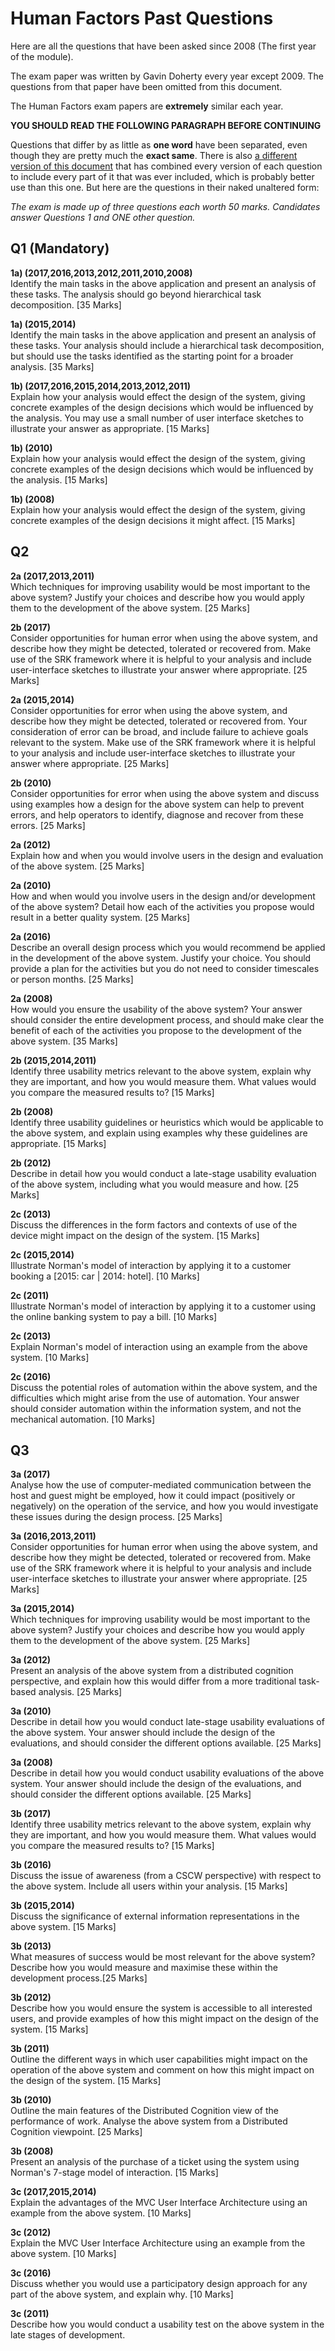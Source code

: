
# Human Factors Past Questions

Here are all the questions that have been asked since 2008 (The first year of the module).

The exam paper was written by Gavin Doherty every year except 2009. The questions from that paper have been omitted from this document.

The Human Factors exam papers are **extremely** similar each year.

**YOU SHOULD READ THE FOLLOWING PARAGRAPH BEFORE CONTINUING**

Questions that differ by as little as **one word** have been separated, even though they are pretty much the **exact same**. There is also [a different version of this document](https://github.com/nating/cs-exams/blob/master/assets/notes/fourth-year/human-factors/removed-duplicates-human-factors-questions.md) that has combined every version of each question to include every part of it that was ever included, which is probably better use than this one. But here are the questions in their naked unaltered form:

*The exam is made up of three questions each worth 50 marks. Candidates answer Questions 1 and ONE other question.*

## Q1 (Mandatory)

**1a) (2017,2016,2013,2012,2011,2010,2008)**  
Identify the main tasks in the above application and present an analysis of these tasks. The analysis should go beyond hierarchical task decomposition. [35 Marks]

**1a) (2015,2014)**  
Identify the main tasks in the above application and present an analysis of these tasks. Your analysis should include a hierarchical task decomposition, but should use the tasks identified as the starting point for a broader analysis. [35 Marks]

**1b) (2017,2016,2015,2014,2013,2012,2011)**  
Explain how your analysis would effect the design of the system, giving concrete examples of the design decisions which would be influenced by the analysis. You may use a small number of user interface sketches to illustrate your answer as appropriate. [15 Marks]

**1b) (2010)**  
Explain how your analysis would effect the design of the system, giving concrete examples of the design decisions which would be influenced by the analysis. [15 Marks]

**1b) (2008)**  
Explain how your analysis would effect the design of the system, giving concrete examples of the design decisions it might affect. [15 Marks]

## Q2

**2a (2017,2013,2011)**  
Which techniques for improving usability would be most important to the above system? Justify your choices and describe how you would apply them to the development of the above system. [25 Marks]

**2b (2017)**  
Consider opportunities for human error when using the above system, and describe how they might be detected, tolerated or recovered from. Make use of the SRK framework where it is helpful to your analysis and include user-interface sketches to illustrate your answer where appropriate. [25 Marks]

**2a (2015,2014)**  
Consider opportunities for error when using the above system, and describe how they might be detected, tolerated or recovered from. Your consideration of error can be broad, and include failure to achieve goals relevant to the system. Make use of the SRK framework where it is helpful to your analysis and include user-interface sketches to illustrate your answer where appropriate. [25 Marks]

**2b (2010)**  
Consider opportunities for error when using the above system and discuss using examples how a design for the above system can help to prevent errors, and help operators to identify, diagnose and recover from these errors. [25 Marks]

**2a (2012)**  
Explain how and when you would involve users in the design and evaluation of the above system. [25 Marks]

**2a (2010)**  
How and when would you involve users in the design and/or development of the above system? Detail how each of the activities you propose would result in a better quality system. [25 Marks]

**2a (2016)**  
Describe an overall design process which you would recommend be applied in the development of the above system. Justify your choice. You should provide a plan for the activities but you do not need to consider timescales or person months. [25 Marks]

**2a (2008)**  
How would you ensure the usability of the above system? Your answer should consider the entire development process, and should make clear the benefit of each of the activities you propose to the development of the above system. [35 Marks]

**2b (2015,2014,2011)**  
Identify three usability metrics relevant to the above system, explain why they are important, and how you would measure them. What values would you compare the measured results to? [15 Marks]

**2b (2008)**  
Identify three usability guidelines or heuristics which would be applicable to the above system, and explain using examples why these guidelines are appropriate. [15 Marks]

**2b (2012)**  
Describe in detail how you would conduct a late-stage usability evaluation of the above system, including what you would measure and how. [25 Marks]

**2c (2013)**  
Discuss the differences in the form factors and contexts of use of the device might impact on the design of the system. [15 Marks]

**2c (2015,2014)**  
Illustrate Norman's model of interaction by applying it to a customer booking a [2015: car | 2014: hotel]. [10 Marks]

**2c (2011)**  
Illustrate Norman's model of interaction by applying it to a customer using the online banking system to pay a bill. [10 Marks]

**2c (2013)**  
Explain Norman's model of interaction using an example from the above system. [10 Marks]

**2c (2016)**  
Discuss the potential roles of automation within the above system, and the difficulties which might arise from the use of automation. Your answer should consider automation within the information system, and not the mechanical automation. [10 Marks]

## Q3

**3a (2017)**  
Analyse how the use of computer-mediated communication between the host and guest might be employed, how it could impact (positively or negatively) on the operation of the service, and how you would investigate these issues during the design process. [25 Marks]

**3a (2016,2013,2011)**  
Consider opportunities for human error when using the above system, and describe how they might be detected, tolerated or recovered from. Make use of the SRK framework where it is helpful to your analysis and include user-interface sketches to illustrate your answer where appropriate. [25 Marks]

**3a (2015,2014)**  
Which techniques for improving usability would be most important to the above system? Justify your choices and describe how you would apply them to the development of the above system. [25 Marks]

**3a (2012)**  
Present an analysis of the above system from a distributed cognition perspective, and explain how this would differ from a more traditional task-based analysis. [25 Marks]

**3a (2010)**  
Describe in detail how you would conduct late-stage usability evaluations of the above system. Your answer should include the design of the evaluations, and should consider the different options available. [25 Marks]

**3a (2008)**  
Describe in detail how you would conduct usability evaluations of the above system. Your answer should include the design of the evaluations, and should consider the different options available. [25 Marks]

**3b (2017)**  
Identify three usability metrics relevant to the above system, explain why they are important, and how you would measure them. What values would you compare the measured results to? [15 Marks]

**3b (2016)**  
Discuss the issue of awareness (from a CSCW perspective) with respect to the above system. Include all users within your analysis. [15 Marks]

**3b (2015,2014)**  
Discuss the significance of external information representations in the above system. [15 Marks]

**3b (2013)**  
What measures of success would be most relevant for the above system? Describe how you would measure and maximise these within the development process.[25 Marks]

**3b (2012)**  
Describe how you would ensure the system is accessible to all interested users, and provide examples of how this might impact on the design of the system. [15 Marks]

**3b (2011)**  
Outline the different ways in which user capabilities might impact on the operation of the above system and comment on how this might impact on the design of the system. [15 Marks]

**3b (2010)**  
Outline the main features of the Distributed Cognition view of the performance of work. Analyse the above system from a Distributed Cognition viewpoint. [25 Marks]

**3b (2008)**  
Present an analysis of the purchase of a ticket using the system using Norman's 7-stage model of interaction. [15 Marks]

**3c (2017,2015,2014)**  
Explain the advantages of the MVC User Interface Architecture using an example from the above system. [10 Marks]

**3c (2012)**  
Explain the MVC User Interface Architecture using an example from the above system. [10 Marks]

**3c (2016)**  
Discuss whether you would use a participatory design approach for any part of the above system, and explain why. [10 Marks]

**3c (2011)**  
Describe how you would conduct a usability test on the above system in the late stages of development.
